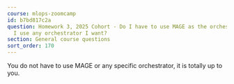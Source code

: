 ```yaml
---
course: mlops-zoomcamp
id: b7bd817c2a
question: Homework 3, 2025 Cohort - Do I have to use MAGE as the orchestrator? Can
  I use any orchestrator I want?
section: General course questions
sort_order: 170
---
```


You do not have to use MAGE or any specific orchestrator, it is totally up to you.

